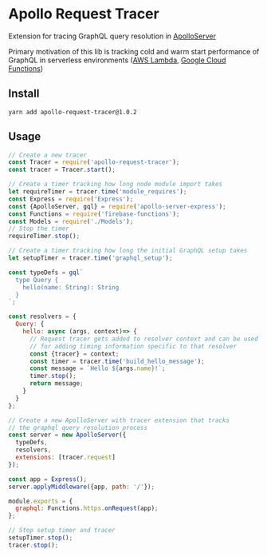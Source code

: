 # Apollo Request Tracer
Extension for tracing GraphQL query resolution in [ApolloServer](https://github.com/apollographql/apollo-server)

Primary motivation of this lib is tracking cold and warm start performance of GraphQL in serverless environments ([AWS Lambda](https://aws.amazon.com/Lambda/serverless), [Google Cloud Functions](https://cloud.google.com/functions/))

## Install
```
yarn add apollo-request-tracer@1.0.2
```

## Usage
```js
// Create a new tracer
const Tracer = require('apollo-request-tracer');
const tracer = Tracer.start();

// Create a timer tracking how long node module import takes
let requireTimer = tracer.time('module_requires');
const Express = require('Express');
const {ApolloServer, gql} = require('apollo-server-express');
const Functions = require('firebase-functions');
const Models = require('./Models');
// Stop the timer
requireTimer.stop();

// Create a timer tracking how long the initial GraphQL setup takes
let setupTimer = tracer.time('graphql_setup');

const typeDefs = gql`
  type Query {
    hello(name: String): String
  }
`;

const resolvers = {
  Query: {
    hello: async (args, context)=> {
      // Request tracer gets added to resolver context and can be used
      // for adding timing information specific to that resolver
      const {tracer} = context;
      const timer = tracer.time('build_hello_message');
      const message = `Hello ${args.name}!`;
      timer.stop();
      return message;
    }
  }
};

// Create a new ApolloServer with tracer extension that tracks
// the graphql query resolution process
const server = new ApolloServer({
  typeDefs,
  resolvers,
  extensions: [tracer.request]
});

const app = Express();
server.applyMiddleware({app, path: '/'});

module.exports = {
  graphql: Functions.https.onRequest(app);
};

// Stop setup timer and tracer
setupTimer.stop();
tracer.stop();
```
